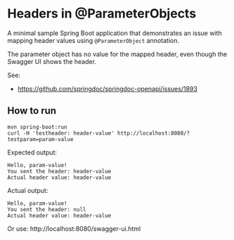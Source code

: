 # Headers in @ParameterObjects

A minimal sample Spring Boot application that demonstrates an issue with
mapping header values using `@ParameterObject` annotation.

The parameter object has no value for the mapped header, even though the
Swagger UI shows the header.

See:
* https://github.com/springdoc/springdoc-openapi/issues/1893

## How to run

```shell
mvn spring-boot:run
curl -H 'testheader: header-value' http://localhost:8080/?testparam=param-value
```

Expected output:
```
Hello, param-value!
You sent the header: header-value
Actual header value: header-value
```

Actual output:
```
Hello, param-value!
You sent the header: null
Actual header value: header-value
```

Or use: http://localhost:8080/swagger-ui.html
